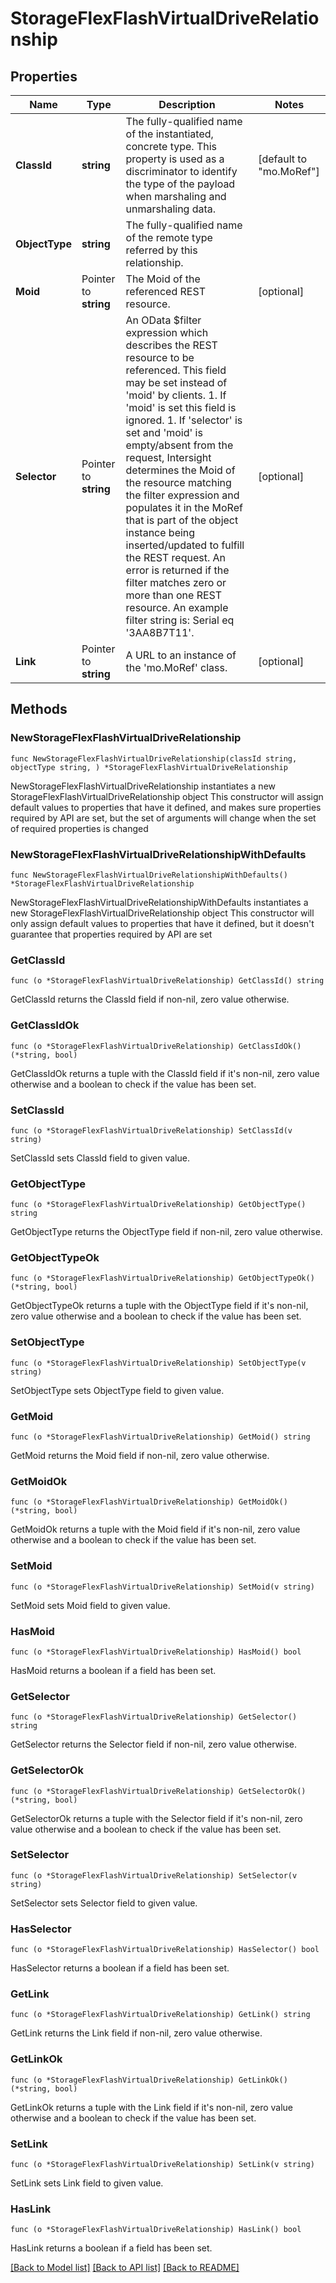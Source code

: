 # StorageFlexFlashVirtualDriveRelationship

## Properties

Name | Type | Description | Notes
------------ | ------------- | ------------- | -------------
**ClassId** | **string** | The fully-qualified name of the instantiated, concrete type. This property is used as a discriminator to identify the type of the payload when marshaling and unmarshaling data. | [default to "mo.MoRef"]
**ObjectType** | **string** | The fully-qualified name of the remote type referred by this relationship. | 
**Moid** | Pointer to **string** | The Moid of the referenced REST resource. | [optional] 
**Selector** | Pointer to **string** | An OData $filter expression which describes the REST resource to be referenced. This field may be set instead of &#39;moid&#39; by clients. 1. If &#39;moid&#39; is set this field is ignored. 1. If &#39;selector&#39; is set and &#39;moid&#39; is empty/absent from the request, Intersight determines the Moid of the resource matching the filter expression and populates it in the MoRef that is part of the object instance being inserted/updated to fulfill the REST request. An error is returned if the filter matches zero or more than one REST resource. An example filter string is: Serial eq &#39;3AA8B7T11&#39;. | [optional] 
**Link** | Pointer to **string** | A URL to an instance of the &#39;mo.MoRef&#39; class. | [optional] 

## Methods

### NewStorageFlexFlashVirtualDriveRelationship

`func NewStorageFlexFlashVirtualDriveRelationship(classId string, objectType string, ) *StorageFlexFlashVirtualDriveRelationship`

NewStorageFlexFlashVirtualDriveRelationship instantiates a new StorageFlexFlashVirtualDriveRelationship object
This constructor will assign default values to properties that have it defined,
and makes sure properties required by API are set, but the set of arguments
will change when the set of required properties is changed

### NewStorageFlexFlashVirtualDriveRelationshipWithDefaults

`func NewStorageFlexFlashVirtualDriveRelationshipWithDefaults() *StorageFlexFlashVirtualDriveRelationship`

NewStorageFlexFlashVirtualDriveRelationshipWithDefaults instantiates a new StorageFlexFlashVirtualDriveRelationship object
This constructor will only assign default values to properties that have it defined,
but it doesn't guarantee that properties required by API are set

### GetClassId

`func (o *StorageFlexFlashVirtualDriveRelationship) GetClassId() string`

GetClassId returns the ClassId field if non-nil, zero value otherwise.

### GetClassIdOk

`func (o *StorageFlexFlashVirtualDriveRelationship) GetClassIdOk() (*string, bool)`

GetClassIdOk returns a tuple with the ClassId field if it's non-nil, zero value otherwise
and a boolean to check if the value has been set.

### SetClassId

`func (o *StorageFlexFlashVirtualDriveRelationship) SetClassId(v string)`

SetClassId sets ClassId field to given value.


### GetObjectType

`func (o *StorageFlexFlashVirtualDriveRelationship) GetObjectType() string`

GetObjectType returns the ObjectType field if non-nil, zero value otherwise.

### GetObjectTypeOk

`func (o *StorageFlexFlashVirtualDriveRelationship) GetObjectTypeOk() (*string, bool)`

GetObjectTypeOk returns a tuple with the ObjectType field if it's non-nil, zero value otherwise
and a boolean to check if the value has been set.

### SetObjectType

`func (o *StorageFlexFlashVirtualDriveRelationship) SetObjectType(v string)`

SetObjectType sets ObjectType field to given value.


### GetMoid

`func (o *StorageFlexFlashVirtualDriveRelationship) GetMoid() string`

GetMoid returns the Moid field if non-nil, zero value otherwise.

### GetMoidOk

`func (o *StorageFlexFlashVirtualDriveRelationship) GetMoidOk() (*string, bool)`

GetMoidOk returns a tuple with the Moid field if it's non-nil, zero value otherwise
and a boolean to check if the value has been set.

### SetMoid

`func (o *StorageFlexFlashVirtualDriveRelationship) SetMoid(v string)`

SetMoid sets Moid field to given value.

### HasMoid

`func (o *StorageFlexFlashVirtualDriveRelationship) HasMoid() bool`

HasMoid returns a boolean if a field has been set.

### GetSelector

`func (o *StorageFlexFlashVirtualDriveRelationship) GetSelector() string`

GetSelector returns the Selector field if non-nil, zero value otherwise.

### GetSelectorOk

`func (o *StorageFlexFlashVirtualDriveRelationship) GetSelectorOk() (*string, bool)`

GetSelectorOk returns a tuple with the Selector field if it's non-nil, zero value otherwise
and a boolean to check if the value has been set.

### SetSelector

`func (o *StorageFlexFlashVirtualDriveRelationship) SetSelector(v string)`

SetSelector sets Selector field to given value.

### HasSelector

`func (o *StorageFlexFlashVirtualDriveRelationship) HasSelector() bool`

HasSelector returns a boolean if a field has been set.

### GetLink

`func (o *StorageFlexFlashVirtualDriveRelationship) GetLink() string`

GetLink returns the Link field if non-nil, zero value otherwise.

### GetLinkOk

`func (o *StorageFlexFlashVirtualDriveRelationship) GetLinkOk() (*string, bool)`

GetLinkOk returns a tuple with the Link field if it's non-nil, zero value otherwise
and a boolean to check if the value has been set.

### SetLink

`func (o *StorageFlexFlashVirtualDriveRelationship) SetLink(v string)`

SetLink sets Link field to given value.

### HasLink

`func (o *StorageFlexFlashVirtualDriveRelationship) HasLink() bool`

HasLink returns a boolean if a field has been set.


[[Back to Model list]](../README.md#documentation-for-models) [[Back to API list]](../README.md#documentation-for-api-endpoints) [[Back to README]](../README.md)


